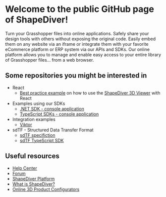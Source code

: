 # Welcome to the public GitHub page of ShapeDiver! 

Turn your Grasshopper files into online applications. Safely share your design tools with others without exposing the original code. Easily embed them on any website via an iframe or integrate them with your favorite eCommerce platform or ERP system via our APIs and SDKs. Our online platform allows you to manage and enable easy access to your entire library of Grasshopper files... from a web browser.

## Some repositories you might be interested in 

  * React
    * [Best practice example](https://github.com/shapediver/ShapeDiverReactExample) on how to use the [ShapeDiver 3D Viewer](https://help.shapediver.com/doc/viewer) with React
  * Examples using our SDKs
    * [.NET SDK - console application](https://github.com/shapediver/DotNetSdkExampleConsoleApp)
    * [TypeScript SDKs - console application](https://github.com/shapediver/TypeScriptSdkExample-CLI)
  * Integration examples
    * [Viktor](https://github.com/shapediver/ViktorIntegrationTemplate)
  * sdTF - Structured Data Transfer Format
    * [sdTF specifiction](https://github.com/shapediver/sdTF)
    * [sdTF TypeScript SDK](https://github.com/shapediver/ShapeDiverSdtfTypeScript)

## Useful resources

  * [Help Center](https://help.shapediver.com/doc/)
  * [Forum](https://forum.shapediver.com)
  * [ShapeDiver Platform](https://www.shapediver.com/app/)
  * [What is ShapeDiver?](https://www.shapediver.com/)
  * [Online 3D Product Configurators](https://www.shapediver.com/3d-configurators)


